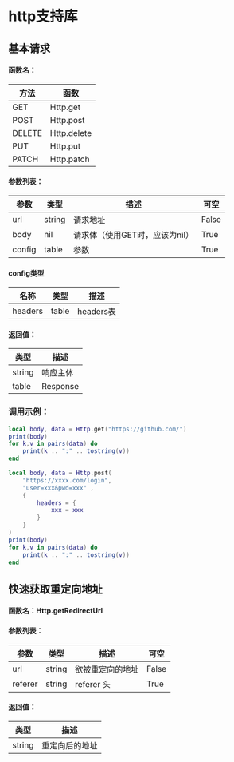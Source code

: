 # http支持库

## 基本请求

#### 函数名：

| 方法    | 函数     |
| ------- | -------- |
| GET  | Http.get |
| POST | Http.post |
| DELETE | Http.delete   |
| PUT  | Http.put     |
| PATCH  | Http.patch     |


#### 参数列表：

| 参数    | 类型   | 描述       | 可空  |
| ------- | ------ | ---------- | ----- |
| url     | string | 请求地址   | False |
| body  | nil  | 请求体（使用GET时，应该为nil）   | True  |
| config | table  | 参数 | True  |

#### config类型

| 名称    | 类型   | 描述       |
| ------- | ------ | ---------- |
| headers     | table | headers表   |

#### 返回值：

| 类型    | 描述     |
| ------- | -------- |
| string  | 响应主体 |
| table | Response |

### 调用示例：

```lua
local body, data = Http.get("https://github.com/")
print(body)
for k,v in pairs(data) do
    print(k .. ":" .. tostring(v))
end
```

```lua
local body, data = Http.post(
    "https://xxxx.com/login", 
    "user=xxx&pwd=xxx" , 
    {
        headers = {
            xxx = xxx
        }
    }
)
print(body)
for k,v in pairs(data) do
    print(k .. ":" .. tostring(v))
end
```

## 快速获取重定向地址

#### 函数名：Http.getRedirectUrl

#### 参数列表：

| 参数    | 类型   | 描述             | 可空  |
| ------- | ------ | ---------------- | ----- |
| url     | string | 欲被重定向的地址 | False |
| referer | string | referer 头       | True  |

#### 返回值：

| 类型   | 描述           |
| ------ | -------------- |
| string | 重定向后的地址 |
